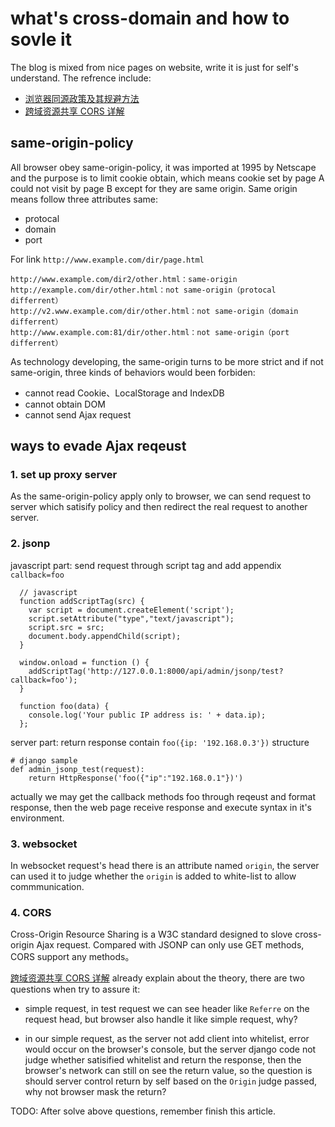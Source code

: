 # what's cross-domain and how to sovle it

The blog is mixed from nice pages on website, write it is just for self's understand. The refrence include: 

- [浏览器同源政策及其规避方法](www.ruanyifeng.com/blog/2016/04/same-origin-policy.html)
- [跨域资源共享 CORS 详解](http://www.ruanyifeng.com/blog/2016/04/cors.html)

## same-origin-policy

All browser obey same-origin-policy, it was imported at 1995 by Netscape and the purpose is to limit cookie obtain, which means cookie set by page A could not visit by page B except for they are same origin. Same origin means follow three attributes same: 

- protocal
- domain
- port

For link `http://www.example.com/dir/page.html`

```
http://www.example.com/dir2/other.html：same-origin
http://example.com/dir/other.html：not same-origin（protocal differrent）
http://v2.www.example.com/dir/other.html：not same-origin（domain differrent）
http://www.example.com:81/dir/other.html：not same-origin（port differrent）
```

As technology developing, the same-origin turns to be more strict and if not same-origin, three kinds of behaviors would been forbiden: 

- cannot read Cookie、LocalStorage and IndexDB
- cannot obtain DOM
- cannot send Ajax request

## ways to evade Ajax reqeust

###  1. set up proxy server

As the same-origin-policy apply only to browser, we can send request to server which satisify policy and then redirect the real request to another server.

### 2. jsonp

javascript part: send request through script tag and add appendix `callback=foo`


```
  // javascript
  function addScriptTag(src) {
    var script = document.createElement('script');
    script.setAttribute("type","text/javascript");
    script.src = src;
    document.body.appendChild(script);
  }

  window.onload = function () {
    addScriptTag('http://127.0.0.1:8000/api/admin/jsonp/test?callback=foo');
  }

  function foo(data) {
    console.log('Your public IP address is: ' + data.ip);
  };
```

server part: return response contain `foo({ip: '192.168.0.3'})` structure

```
# django sample
def admin_jsonp_test(request):
    return HttpResponse('foo({"ip":"192.168.0.1"})')
```

actually we may get the callback methods foo through reqeust and format response, then the web page receive response and execute syntax in it's environment.

### 3. websocket

In websocket request's head there is an attribute named `origin`, the server can used it to judge whether the `origin` is added to white-list to allow commmunication.

### 4. CORS


Cross-Origin Resource Sharing is a W3C standard designed to slove cross-origin Ajax request. Compared with JSONP can only use GET methods, CORS
support any methods。

[跨域资源共享 CORS 详解](http://www.ruanyifeng.com/blog/2016/04/cors.html) already explain about the theory, there are two questions when try to assure it: 

- simple request, in test request we can see header like `Referre` on the request head, but browser also handle it like simple request, why?

- in our simple request, as the server not add client into whitelist, error would occur on the browser's console, but the server django code not judge whether satisified whitelist and return the response, then the browser's network can still on see the return value, so the question is should server control return by self based on the `Origin` judge passed, why not browser mask the return?

TODO: After solve above questions, remember finish this article.


